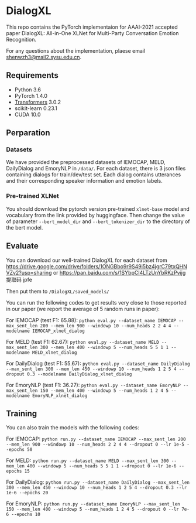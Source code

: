 # DialogXL
This repo contains the PyTorch implementaion for AAAI-2021 accepted paper DialogXL: All-in-One XLNet for Multi-Party Conversation Emotion Recognition.

For any questions about the implementation, plaese email shenwzh3@mail2.sysu.edu.cn.

## Requirements
* Python 3.6
* PyTorch 1.4.0
* [Transformers](https://github.com/huggingface/transformers) 3.0.2
* scikit-learn 0.23.1
* CUDA 10.0

## Perparation

### Datasets
We have provided the preprocessed datasets of IEMOCAP, MELD, DailyDialog and EmoryNLP in `/data/`. For each dataset, there is 3 json files containing dialogs for train/dev/test set. Each dialog contains utterances
 and their corresponding speaker information and emotion labels.
 
### Pre-trained XLNet
You should download the pytorch version pre-trained 
`xlnet-base` model and vocabulary from the link provided by huggingface. 
Then change the value of parameter `--bert_model_dir` and `--bert_tokenizer_dir` to the directory of the bert model.

## Evaluate
You can download our well-trained DialogXL for each dataset from 
https://drive.google.com/drive/folders/1ONGBbo9r9S49i5bz4jgrC79txQHNVZv2?usp=sharing
or https://pan.baidu.com/s/1SYbpCI4LTzUnYbRKzPvijg 提取码 jpfe

Then put them to `/DialogXL/saved_models/`

You can run the following codes to get results very close to those reported in our paper (we report the average of 5 random runs in paper):

For IEMOCAP (test F1: 65.88): 
`python eval.py --dataset_name IEMOCAP --max_sent_len 200 --mem_len 900 --windowp 10 --num_heads 2 2 4 4 --modelname IEMOCAP_xlnet_dialog`

For MELD (test F1: 62.67):
`python eval.py --dataset_name MELD --max_sent_len 300 --mem_len 400 --windowp 5 --num_heads 5 5 1 1 --modelname MELD_xlnet_dialog`

For DailyDialog (test F1: 55.67): 
`python eval.py --dataset_name DailyDialog --max_sent_len 300 --mem_len 450 --windowp 10 --num_heads 1 2 5 4 --dropout 0.3 --modelname DailyDialog_xlnet_dialog
`

For EmoryNLP (test F1: 36.27): 
`python eval.py --dataset_name EmoryNLP --max_sent_len 150 --mem_len 400 --windowp 5 --num_heads 1 2 4 5 --modelname EmoryNLP_xlnet_dialog`


## Training
You can also train the models with the following codes:

For IEMOCAP: 
`python run.py --dataset_name IEMOCAP --max_sent_len 200 --mem_len 900 --windowp 10 --num_heads 2 2 4 4 --dropout 0 --lr 1e-5 --epochs 50`

For MELD: 
`python run.py --dataset_name MELD --max_sent_len 300 --mem_len 400 --windowp 5 --num_heads 5 5 1 1 --dropout 0 --lr 1e-6 --epochs 15`

For DailyDialog: 
`python run.py --dataset_name DailyDialog --max_sent_len 300 --mem_len 450 --windowp 10 --num_heads 1 2 5 4 --dropout 0.3 --lr 1e-6 --epochs 20`

For EmoryNLP: 
`python run.py --dataset_name EmoryNLP --max_sent_len 150 --mem_len 400 --windowp 5 --num_heads 1 2 4 5 --dropout 0 --lr 7e-6 --epochs 10`

